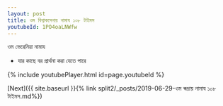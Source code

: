 ```yaml
---
layout: post
title: ওম বিশ্বাকসেনায় নামায ১০৮ টাইমস
youtubeId: 1PO4oaLNWfw
---
```

 
 
 ওম ভেরেনিয়া নামায  
 
 -  যার কাছে বর প্রার্থনা করা যেতে পারে 
 
  
 
  
 
 
 
 
 
 


{% include youtubePlayer.html id=page.youtubeId %}
 
[Next]({{ site.baseurl }}{% link  split2/_posts/2019-06-29-ওম ৰুদ্রায় নামায ১০৮ টাইমস.md%})
 
